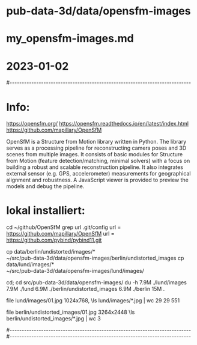# pub-data-3d/data/opensfm-images
# my_opensfm-images.md
# 2023-01-02
#---------------------------------------------------------------------------
# Info:

https://opensfm.org/
https://opensfm.readthedocs.io/en/latest/index.html
https://github.com/mapillary/OpenSfM

OpenSfM is a Structure from Motion library written in Python. The
library serves as a processing pipeline for reconstructing camera
poses and 3D scenes from multiple images. It consists of basic modules
for Structure from Motion (feature detection/matching, minimal
solvers) with a focus on building a robust and scalable reconstruction
pipeline. It also integrates external sensor (e.g. GPS, accelerometer)
measurements for geographical alignment and robustness. A JavaScript
viewer is provided to preview the models and debug the pipeline.

# lokal installiert:
cd ~/github/OpenSfM
grep url .git/config 
	url = https://github.com/mapillary/OpenSfM
	url = https://github.com/pybind/pybind11.git

cp data/berlin/undistorted/images/* \
    ~/src/pub-data-3d/data/opensfm-images/berlin/undistorted_images
cp data/lund/images/* \
    ~/src/pub-data-3d/data/opensfm-images/lund/images/

cd; cd src/pub-data-3d/data/opensfm-images/
du -h
7.9M	./lund/images
7.9M	./lund
6.9M	./berlin/undistorted_images
6.9M	./berlin
15M	.

file lund/images/01.jpg
1024x768,
\ls lund/images/*.jpg | wc
     29      29     551

file berlin/undistorted_images/01.jpg
3264x2448
\ls berlin/undistorted_images/*.jpg | wc
      3

#---------------------------------------------------------------------------
#---------------------------------------------------------------------------
